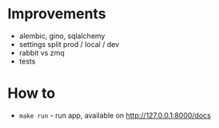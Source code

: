 # Improvements

- alembic, gino, sqlalchemy
- settings split prod / local / dev
- rabbit vs zmq
- tests

# How to

- `make run` - run app, available on http://127.0.0.1:8000/docs